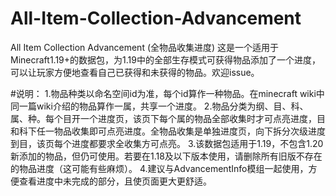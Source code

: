 # All-Item-Collection-Advancement
All Item Collection Advancement (全物品收集进度)
这是一个适用于Minecraft1.19+的数据包，为1.19中的全部生存模式可获得物品添加了一个进度，可以让玩家方便地查看自己已获得和未获得的物品。欢迎issue。

#说明：
1.物品种类以命名空间id为准，每个id算作一种物品。在minecraft wiki中同一篇wiki介绍的物品算作一属，共享一个进度。
2.物品分类为纲、目、科、属、种。每个目开一个进度页，该页下每个属的物品全部收集时才可点亮进度，目和科下任一物品收集即可点亮进度。全物品收集是单独进度页，向下拆分次级进度到目，该页每个进度都要求全收集方可点亮。
3.该数据包适用于1.19，不包含1.20新添加的物品，但仍可使用。若要在1.18及以下版本使用，请删除所有旧版不存在的物品进度（这可能有些麻烦）。
4.建议与AdvancementInfo模组一起使用，方便查看进度中未完成的部分，且使页面更大更舒适。
